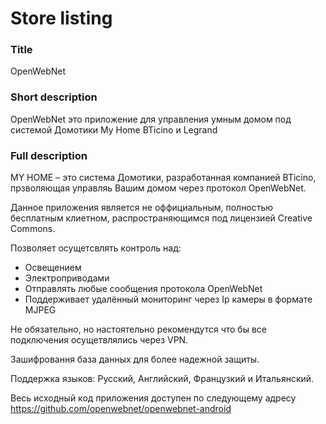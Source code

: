 # Store listing

### Title
OpenWebNet

### Short description
OpenWebNet это приложение для управления умным домом под системой Домотики My Home BTicino и Legrand

### Full description
MY HOME – это система Домотики, разработанная компанией BTicino, прзволяющая управляь Вашим домом через протокол OpenWebNet.

Данное приложения является не оффициальным, полностью бесплатным клиетном, распространяющимся под лицензией Creative Commons.

Позволяет осущетсвлять контроль над:
- Освещением
- Электроприводами
- Отправлять любые сообщения протокола OpenWebNet
- Поддерживает удалённый мониторинг через Ip камеры в формате MJPEG

Не обязательно, но настоятельно рекомендутся что бы все подключения осущетвлялись через VPN.

Зашифровання база данных для более надежной защиты.

Поддержка языков: Русский, Английский, Французкий и Итальянский.

Весь исходный код приложения доступен по следующему адресу https://github.com/openwebnet/openwebnet-android
